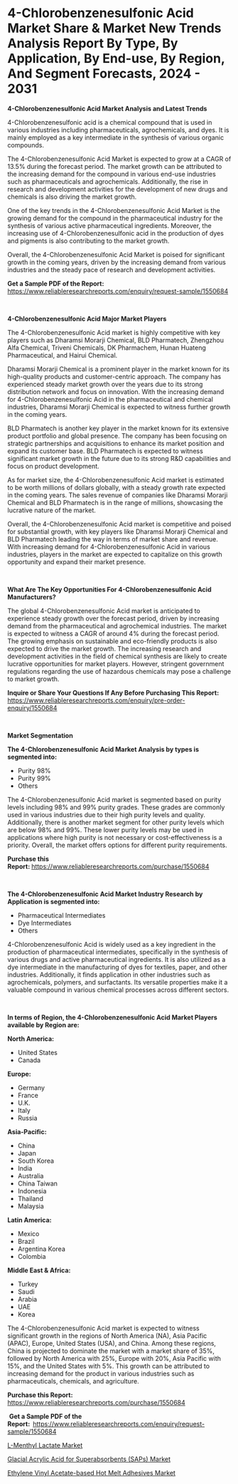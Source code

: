 <p><h1>4-Chlorobenzenesulfonic Acid Market Share & Market New Trends Analysis Report By Type, By Application, By End-use, By Region, And Segment Forecasts, 2024 - 2031</h1></p><p><strong>4-Chlorobenzenesulfonic Acid Market Analysis and Latest Trends</strong></p>
<p><p>4-Chlorobenzenesulfonic acid is a chemical compound that is used in various industries including pharmaceuticals, agrochemicals, and dyes. It is mainly employed as a key intermediate in the synthesis of various organic compounds.</p><p>The 4-Chlorobenzenesulfonic Acid Market is expected to grow at a CAGR of 13.5% during the forecast period. The market growth can be attributed to the increasing demand for the compound in various end-use industries such as pharmaceuticals and agrochemicals. Additionally, the rise in research and development activities for the development of new drugs and chemicals is also driving the market growth.</p><p>One of the key trends in the 4-Chlorobenzenesulfonic Acid Market is the growing demand for the compound in the pharmaceutical industry for the synthesis of various active pharmaceutical ingredients. Moreover, the increasing use of 4-Chlorobenzenesulfonic acid in the production of dyes and pigments is also contributing to the market growth.</p><p>Overall, the 4-Chlorobenzenesulfonic Acid Market is poised for significant growth in the coming years, driven by the increasing demand from various industries and the steady pace of research and development activities.</p></p>
<p><strong>Get a Sample PDF of the Report:&nbsp;</strong> <a href="https://www.reliableresearchreports.com/enquiry/request-sample/1550684">https://www.reliableresearchreports.com/enquiry/request-sample/1550684</a></p>
<p>&nbsp;</p>
<p><strong>4-Chlorobenzenesulfonic Acid Major Market Players</strong></p>
<p><p>The 4-Chlorobenzenesulfonic Acid market is highly competitive with key players such as Dharamsi Morarji Chemical, BLD Pharmatech, Zhengzhou Alfa Chemical, Triveni Chemicals, DK Pharmachem, Hunan Huateng Pharmaceutical, and Hairui Chemical.</p><p>Dharamsi Morarji Chemical is a prominent player in the market known for its high-quality products and customer-centric approach. The company has experienced steady market growth over the years due to its strong distribution network and focus on innovation. With the increasing demand for 4-Chlorobenzenesulfonic Acid in the pharmaceutical and chemical industries, Dharamsi Morarji Chemical is expected to witness further growth in the coming years.</p><p>BLD Pharmatech is another key player in the market known for its extensive product portfolio and global presence. The company has been focusing on strategic partnerships and acquisitions to enhance its market position and expand its customer base. BLD Pharmatech is expected to witness significant market growth in the future due to its strong R&D capabilities and focus on product development.</p><p>As for market size, the 4-Chlorobenzenesulfonic Acid market is estimated to be worth millions of dollars globally, with a steady growth rate expected in the coming years. The sales revenue of companies like Dharamsi Morarji Chemical and BLD Pharmatech is in the range of millions, showcasing the lucrative nature of the market.</p><p>Overall, the 4-Chlorobenzenesulfonic Acid market is competitive and poised for substantial growth, with key players like Dharamsi Morarji Chemical and BLD Pharmatech leading the way in terms of market share and revenue. With increasing demand for 4-Chlorobenzenesulfonic Acid in various industries, players in the market are expected to capitalize on this growth opportunity and expand their market presence.</p></p>
<p>&nbsp;</p>
<p><strong>What Are The Key Opportunities For 4-Chlorobenzenesulfonic Acid Manufacturers?</strong></p>
<p><p>The global 4-Chlorobenzenesulfonic Acid market is anticipated to experience steady growth over the forecast period, driven by increasing demand from the pharmaceutical and agrochemical industries. The market is expected to witness a CAGR of around 4% during the forecast period. The growing emphasis on sustainable and eco-friendly products is also expected to drive the market growth. The increasing research and development activities in the field of chemical synthesis are likely to create lucrative opportunities for market players. However, stringent government regulations regarding the use of hazardous chemicals may pose a challenge to market growth.</p></p>
<p><strong>Inquire or Share Your Questions If Any Before Purchasing This Report:</strong> <a href="https://www.reliableresearchreports.com/enquiry/pre-order-enquiry/1550684">https://www.reliableresearchreports.com/enquiry/pre-order-enquiry/1550684</a></p>
<p>&nbsp;</p>
<p><strong>Market Segmentation</strong></p>
<p><strong>The 4-Chlorobenzenesulfonic Acid Market Analysis by types is segmented into:</strong></p>
<p><ul><li>Purity 98%</li><li>Purity 99%</li><li>Others</li></ul></p>
<p><p>The 4-Chlorobenzenesulfonic Acid market is segmented based on purity levels including 98% and 99% purity grades. These grades are commonly used in various industries due to their high purity levels and quality. Additionally, there is another market segment for other purity levels which are below 98% and 99%. These lower purity levels may be used in applications where high purity is not necessary or cost-effectiveness is a priority. Overall, the market offers options for different purity requirements.</p></p>
<p><strong>Purchase this Report:&nbsp;</strong><a href="https://www.reliableresearchreports.com/purchase/1550684">https://www.reliableresearchreports.com/purchase/1550684</a></p>
<p>&nbsp;</p>
<p><strong>The 4-Chlorobenzenesulfonic Acid Market Industry Research by Application is segmented into:</strong></p>
<p><ul><li>Pharmaceutical Intermediates</li><li>Dye Intermediates</li><li>Others</li></ul></p>
<p><p>4-Chlorobenzenesulfonic Acid is widely used as a key ingredient in the production of pharmaceutical intermediates, specifically in the synthesis of various drugs and active pharmaceutical ingredients. It is also utilized as a dye intermediate in the manufacturing of dyes for textiles, paper, and other industries. Additionally, it finds application in other industries such as agrochemicals, polymers, and surfactants. Its versatile properties make it a valuable compound in various chemical processes across different sectors.</p></p>
<p>&nbsp;</p>
<p><strong>In terms of Region, the 4-Chlorobenzenesulfonic Acid Market Players available by Region are:</strong></p>
<p>
    <p> <strong> North America: </strong>
        <ul>
            <li>United States</li>
            <li>Canada</li>
        </ul>
        </p> 
    <p> <strong> Europe: </strong>
        <ul>
            <li>Germany</li>
            <li>France</li>
            <li>U.K.</li>
            <li>Italy</li>
            <li>Russia</li>
        </ul>
        </p> 
    <p> <strong> Asia-Pacific: </strong>
        <ul>
            <li>China</li>
            <li>Japan</li>
            <li>South Korea</li>
            <li>India</li>
            <li>Australia</li>
            <li>China Taiwan</li>
            <li>Indonesia</li>
            <li>Thailand</li>
            <li>Malaysia</li>
        </ul>
        </p> 
    <p> <strong> Latin America: </strong>
        <ul>
            <li>Mexico</li>
            <li>Brazil</li>
            <li>Argentina Korea</li>
            <li>Colombia</li>
        </ul>
        </p> 
    <p> <strong> Middle East & Africa: </strong>
        <ul>
            <li>Turkey</li>
            <li>Saudi</li>
            <li>Arabia</li>
            <li>UAE</li>
            <li>Korea</li>
        </ul>
    </p>
    </p>
<p><p>The 4-Chlorobenzenesulfonic Acid market is expected to witness significant growth in the regions of North America (NA), Asia Pacific (APAC), Europe, United States (USA), and China. Among these regions, China is projected to dominate the market with a market share of 35%, followed by North America with 25%, Europe with 20%, Asia Pacific with 15%, and the United States with 5%. This growth can be attributed to increasing demand for the product in various industries such as pharmaceuticals, chemicals, and agriculture.</p></p>
<p><strong>Purchase this Report: </strong><a href="https://www.reliableresearchreports.com/purchase/1550684">https://www.reliableresearchreports.com/purchase/1550684</a></p>
<p>&nbsp;<strong>Get a Sample PDF of the Report:&nbsp;&nbsp;</strong><a href="https://www.reliableresearchreports.com/enquiry/request-sample/1550684">https://www.reliableresearchreports.com/enquiry/request-sample/1550684</a></p>
<p><strong></strong></p>
<p><p><a href="https://github.com/ruddyyedelwadw/Market-Research-Report-List-1/blob/main/l-menthyl-lactate-market.md">L-Menthyl Lactate Market</a></p><p><a href="https://github.com/juniordelafrance/Market-Research-Report-List-2/blob/main/glacial-acrylic-acid-for-superabsorbents-saps-market.md">Glacial Acrylic Acid for Superabsorbents (SAPs) Market</a></p><p><a href="https://github.com/jaidynmorantestelletmjzya/Market-Research-Report-List-1/blob/main/ethylene-vinyl-acetate-based-hot-melt-adhesives-market.md">Ethylene Vinyl Acetate-based Hot Melt Adhesives Market</a></p></p>